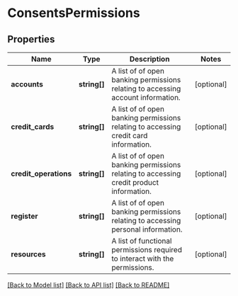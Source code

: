 # ConsentsPermissions

## Properties
Name | Type | Description | Notes
------------ | ------------- | ------------- | -------------
**accounts** | **string[]** | A list of of open banking permissions relating to accessing account information. | [optional] 
**credit_cards** | **string[]** | A list of of open banking permissions relating to accessing credit card information. | [optional] 
**credit_operations** | **string[]** | A list of of open banking permissions relating to accessing credit product information. | [optional] 
**register** | **string[]** | A list of of open banking permissions relating to accessing personal information. | [optional] 
**resources** | **string[]** | A list of functional permissions required to interact with the permissions. | [optional] 

[[Back to Model list]](../../README.md#documentation-for-models) [[Back to API list]](../../README.md#documentation-for-api-endpoints) [[Back to README]](../../README.md)

